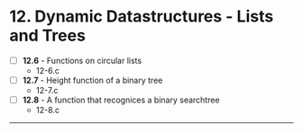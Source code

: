 # 12. Dynamic Datastructures - Lists and Trees
- [ ] **12.6** - Functions on circular lists
    - 12-6.c
- [ ] **12.7** - Height function of a binary tree
    - 12-7.c
- [ ] **12.8** - A function that recognices a binary searchtree
    - 12-8.c
---